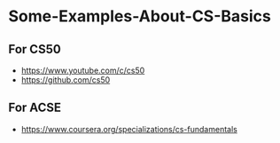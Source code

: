 # Some-Examples-About-CS-Basics

## For CS50
* https://www.youtube.com/c/cs50 
* https://github.com/cs50

## For ACSE
* https://www.coursera.org/specializations/cs-fundamentals
